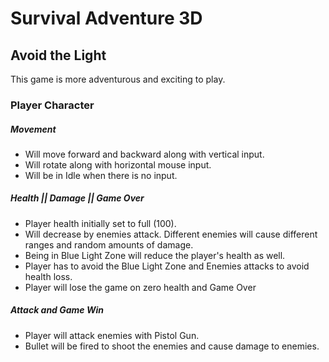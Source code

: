 # Survival Adventure 3D
## Avoid the Light
This game is more adventurous and exciting to play. 

### Player Character
##### Movement
- Will move forward and backward along with vertical input.
- Will rotate along with horizontal mouse input.
- Will be in Idle when there is no input.

##### Health || Damage || Game Over
- Player health initially set to full (100).
- Will decrease by enemies attack. Different enemies will cause different ranges and random amounts of damage.
- Being in Blue Light Zone will reduce the player's health as well.
- Player has to avoid the  Blue Light Zone and Enemies attacks to avoid health loss.
- Player will lose the game on zero health and Game Over

##### Attack and Game Win
- Player will attack enemies with Pistol Gun.
- Bullet will be fired to shoot the enemies and cause damage to enemies. 
